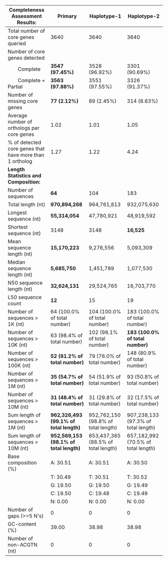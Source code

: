 

| **Completeness Assessment Results:**                    |   Primary                            | Haplotype-1 | Haplotype-2 |
|---------------------------------------------------------|---------------------------------------|------------|-------------|
| Total number of core genes queried                      | 3640                                  |3640 | 3640 |
| Number of core genes detected                           |                                       | | |
|   Complete                                              | **3547 (97.45%)**                         |  3528 (96.92%)|	3301 (90.69%)|
|   Complete + Partial                                    | **3563 (97.88%)**                         |3551 (97.55%) |3326 (91.37%)|
| Number of missing core genes                            | **77 (2.12%)**                            | 89 (2.45%)	 | 314 (8.63%) |
| Average number of orthologs per core genes              | 1.02                                  | 1.01 |1.05 | 
| % of detected core genes that have more than 1 ortholog | 1.27                                  |1.22| 4.24 |
| **Length Statistics and Composition:**                  |                                       | 
| Number of sequences                                     | **64**                                    |	104 |183 |
| Total length (nt)                                       | **970,894,268**                             | 964,761,813 |932,075,630 |
| Longest sequence (nt)                                   | **55,314,054**                              |47,780,921 |48,919,592 |
| Shortest sequence (nt)                                  | 3148                                  | 3148 |**16,525** |
| Mean sequence length (nt)                               | **15,170,223**                              |9,276,556 |5,093,309|
| Median sequence length (nt)                             | **5,685,750**                             |1,451,789 |1,077,530 |
| N50 sequence length (nt)                                | **32,624,131**                              |29,524,765 |16,703,770 |
| L50 sequence count                                      | **12**                                    |15 |19 |
| Number of sequences > 1K (nt)                           | 64 (100.0% of total number)           |104 (100.0% of total number)|183 (100.0% of total number)|
| Number of sequences > 10K (nt)                          | 63 (98.4% of total number)            | 102 (98.1% of total number) |**183 (100.0% of total number)**|
| Number of sequences > 100K (nt)                         | **52 (81.2% of total number)**            |79 (76.0% of total number) | 148 (80.9% of total number)|
| Number of sequences > 1M (nt)                           | **35 (54.7% of total number)**            | 	54 (51.9% of total number) |93 (50.8% of total number)|
| Number of sequences > 10M (nt)                          | **31 (48.4% of total number)**            | 31 (29.8% of total number) |32 (17.5% of total number)|
| Sum length of sequences > 1M (nt)           | **962,326,493 (99.1% of total length)**|952,762,150 (98.8% of total length)| 907,238,133 (97.3% of total length)|
| Sum length of sequences > 10M (nt)          | **952,569,153 (98.1% of total length)** | 853,437,365 (88.5% of total length)|657,182,992 (70.5% of total length)|
| Base composition (%)                                    | A: 30.51                              |A: 30.51|A: 30.50|
|                                                         | T: 30.49                              |T: 30.51|T: 30.52|
|                                                         | G: 19.50                              |G: 19.50|G: 19.49|
|                                                         | C: 19.50                              |C: 19.48|C: 19.49|
|                                                         | N: 0.00        |N: 0.00 |N: 0.00 |
| Number of gaps (>=5 N's)                                | 0              | 0|  0 |                    
| GC-content (%)                                          | 39.00          | 38.98| 38.98 |                      
| Number of non-ACGTN (nt)                                | 0              | 0|   0|                   

